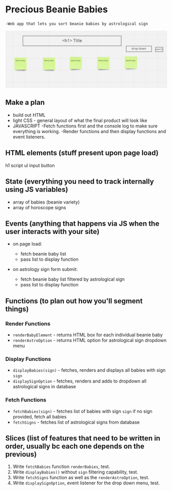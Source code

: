 # Precious Beanie Babies

    -Web app that lets you sort beanie babies by astrological sign

![](wireframe.png)

## Make a plan

-   build out HTML
-   light CSS - general layout of what the final product will look like
-   JAVASCRIPT
    -Fetch functions first and the console log to make sure everything is working.
    -Render functions and then display functions and event listeners.
    ​

## HTML elements (stuff present upon page load)

h1
script
ul
input
button

## State (everything you need to track internally using JS variables)

-   array of babies (beanie variety)
-   array of horoscope signs
    ​

## Events (anything that happens via JS when the user interacts with your site)

-   on page load:

    -   fetch beanie baby list
    -   pass list to display function

-   on astrology sign form submit:
    -   fetch beanie baby list filtered by astrological sign
    -   pass list to display function

## Functions (to plan out how you'll segment things)

### Render Functions

-   `renderBabyElement` - returns HTML box for each individual beanie baby
-   `renderAstroOption` - returns HTML option for astrological sign dropdown menu

### Display Functions

-   `displayBabies(sign)` - fetches, renders and displays all babies with sign `sign`
-   `displaySignOption` - fetches, renders and adds to dropdown all astrological signs in database

### Fetch Functions

-   `fetchBabies(sign)` - fetches list of babies with sign `sign` if no sign provided, fetch all babies
-   `fetchSigns` - fetches list of astrological signs from database
    ​

## Slices (list of features that need to be written in order, usually bc each one depends on the previous)

1. Write `fetchBabies` function `renderBabies`, test.
2. Write `displayBabies()` without `sign` filtering capability, test.
3. Write `fetchSigns` function as well as the `renderAstroOption`, test.
4. Write `displaySignOption`, event listener for the drop down menu, test.
